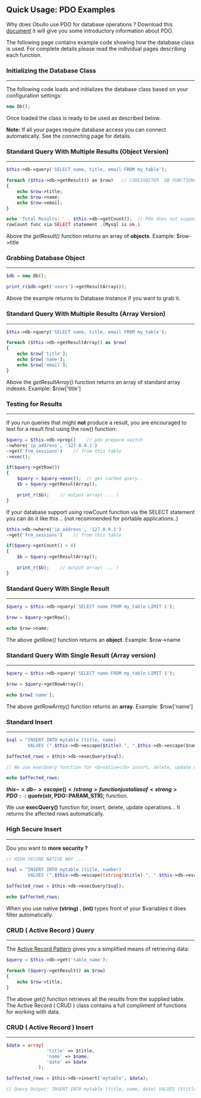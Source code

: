 ## Quick Usage: PDO Examples <a name="quick-usage-pdo-examples"></a>

Why does Obullo use PDO for database operations ? Download this [document](http://ilia.ws/files/quebec_PDO.pdf) it will give you some introductory information about PDO.

The following page contains example code showing how the database class is used. For complete details please read the individual pages describing each function.

### Initializing the Database Class <a name="initializing-the-database-class"></a>

------

The following code loads and initializes the database class based on your configuration settings:

```php
new Db();
```

Once loaded the class is ready to be used as described below.

<strong>Note:</strong> If all your pages require database access you can connect automatically. See the connecting page for details.

### Standard Query With Multiple Results (Object Version)

------

```php
$this->db->query('SELECT name, title, email FROM my_table');

foreach ($this->db->getResult() as $row)   // CODEIGNITER  DB FUNCTIONS ARE AVAILABLE
{
    echo $row->title;
    echo $row->name;
    echo $row->email;
}

echo 'Total Results: ' . $this->db->getCount();  // Pdo does not supported some database using 
rowCount func via SELECT statement .(Mysql is ok.) 
```

Above the <dfn>getResult()</dfn> function returns an array of <strong>objects</strong>. Example: $row->title

### Grabbing Database Object

------

```php
$db = new Db();

print_r($db->get('users')->getResultArray());
```

Above the example returns to Database Instance if you want to grab it.

### Standard Query With Multiple Results (Array Version)

------

```php
$this->db->query('SELECT name, title, email FROM my_table');

foreach ($this->db->getResultArray() as $row)
{
    echo $row['title'];
    echo $row['name'];
    echo $row['email'];
}
```

Above the <dfn>getResultArray()</dfn> function returns an array of standard array indexes. Example: $row['title']

### Testing for Results

------

If you run queries that might <strong>not</strong> produce a result, you are encouraged to test for a result first using the row() function:

```php
$query = $this->db->prep()    // pdo prepare switch 
->where('ip_address', '127.0.0.1')
->get('frm_sessions')    // from this table 
->exec();

if($query->getRow())
{
    $query = $query->exec();  // get cached query..
    $b = $query->getResultArray();

    print_r($b);    // output array( ... )   
}
```

If your database support using rowCount function via the SELECT statement you can do it like this .. (not recommended for portable applications..)

```php
$this->db->where('ip_address', '127.0.0.1')
->get('frm_sessions')    // from this table 

if($query->getCount() > 0)
{
    $b = $query->getResultArray();

    print_r($b);    // output array( ... )   
}
```

### Standard Query With Single Result

------

```php
$query = $this->db->query('SELECT name FROM my_table LIMIT 1');

$row = $query->getRow();

echo $row->name;
```

The above <dfn>getRow()</dfn> function returns an <strong>object</strong>. Example: $row->name

### Standard Query With Single Result (Array version)

------

```php
$query = $this->db->query('SELECT name FROM my_table LIMIT 1');

$row = $query->getRowArray();

echo $row['name'];
```

The above <dfn>getRowArray()</dfn> function returns an <strong>array</strong>. Example: $row['name']

### Standard Insert

------

```php
$sql = "INSERT INTO mytable (title, name)
        VALUES (".$this->db->escape($title).", ".$this->db->escape($name).")";

$affected_rows = $this->db->execQuery($sql);

// We use execQuery function for <b>native</b> insert, delete, update operations 

echo $affected_rows;
```

<strong>$this->db->escape()</strong> function just alias of <strong>PDO::quote($str, PDO::PARAM_STR);</strong> function.

We use <strong>execQuery()</strong> function for, insert, delete, update operations... It returns the affected rows automatically.

### High Secure Insert

------

Dou you want to <strong>more security ?</strong>

```php
// HIGH SECURE NATIVE WAY ...  

$sql = "INSERT INTO mytable (title, number)
        VALUES (".$this->db->escape((string)$title).", ".$this->db->escape((int)$number).")";

$affected_rows = $this->db->execQuery($sql);

echo $affected_rows;
```

When you use native <strong>(string)</strong> ,<strong> (int)</strong> types front of your $variables it does filter automatically.

### CRUD ( Active Record ) Query

------

The [Active Record Pattern](/ob/obullo/releases/2.0/docs/database/active-record-class) gives you a simplified means of retrieving data:

```php
$query = $this->db->get('table_name');

foreach ($query->getResult() as $row)
{
    echo $row->title;
}
```

The above <dfn>get()</dfn> function retrieves all the results from the supplied table. The Active Record ( CRUD ) class contains a full compliment of functions for working with data.

### CRUD ( Active Record ) Insert

------

```php
$data = array(
               'title' => $title,
               'name' => $name,
               'date' => $date
            );

$affected_rows = $this->db->insert('mytable', $data);

// Query Output: INSERT INTO mytable (title, name, date) VALUES ($title, $name, $date) 
```